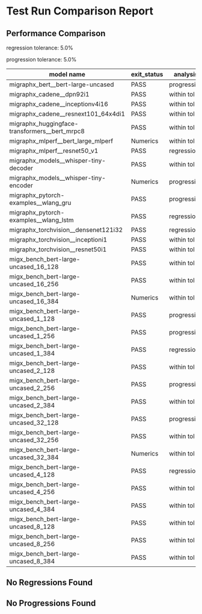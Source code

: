 # Test Run Comparison Report

## Performance Comparison

regression tolerance: 5.0%

progression tolerance: 5.0%

|model name|exit_status|analysis|old_time_ms|new_time_ms|change_ms|percent_change|
|---|---|---|---|---|---|---|
|migraphx_bert__bert-large-uncased|PASS|progression|1217.6099|363.6261|-853.9838|-70.14%|
|migraphx_cadene__dpn92i1|PASS|within tol|167.7466|167.5047|-0.2419|-0.14%|
|migraphx_cadene__inceptionv4i16|PASS|within tol|5557.5233|5493.8171|-63.7062|-1.15%|
|migraphx_cadene__resnext101_64x4di1|PASS|within tol|316.7114|316.7578|0.0464|0.01%|
|migraphx_huggingface-transformers__bert_mrpc8|PASS|within tol|406.5554|392.5603|-13.9952|-3.44%|
|migraphx_mlperf__bert_large_mlperf|Numerics|within tol|428.0714|431.1756|3.1042|0.73%|
|migraphx_mlperf__resnet50_v1|PASS|regression|92.7257|100.5821|7.8564|8.47%|
|migraphx_models__whisper-tiny-decoder|PASS|within tol|64.8724|65.072|0.1996|0.31%|
|migraphx_models__whisper-tiny-encoder|Numerics|progression|256.0504|206.9503|-49.1|-19.18%|
|migraphx_pytorch-examples__wlang_gru|PASS|progression|219.3771|59.2334|-160.1437|-73.0%|
|migraphx_pytorch-examples__wlang_lstm|PASS|regression|19.8721|24.5357|4.6636|23.47%|
|migraphx_torchvision__densenet121i32|PASS|regression|1517.7902|1629.7042|111.914|7.37%|
|migraphx_torchvision__inceptioni1|PASS|within tol|189.967|190.5223|0.5553|0.29%|
|migraphx_torchvision__resnet50i1|PASS|within tol|83.9178|83.9612|0.0433|0.05%|
|migx_bench_bert-large-uncased_16_128|PASS|within tol|1584.9867|1544.0907|-40.896|-2.58%|
|migx_bench_bert-large-uncased_16_256|PASS|within tol|5382.1731|5327.525|-54.6482|-1.02%|
|migx_bench_bert-large-uncased_16_384|Numerics|within tol|9566.8636|9602.371|35.5074|0.37%|
|migx_bench_bert-large-uncased_1_128|PASS|progression|235.8701|193.7054|-42.1648|-17.88%|
|migx_bench_bert-large-uncased_1_256|PASS|progression|390.6584|252.3949|-138.2634|-35.39%|
|migx_bench_bert-large-uncased_1_384|PASS|regression|365.5857|387.5953|22.0095|6.02%|
|migx_bench_bert-large-uncased_2_128|PASS|within tol|240.3459|242.2302|1.8843|0.78%|
|migx_bench_bert-large-uncased_2_256|PASS|progression|565.007|434.5132|-130.4939|-23.1%|
|migx_bench_bert-large-uncased_2_384|PASS|within tol|655.8313|659.17|3.3387|0.51%|
|migx_bench_bert-large-uncased_32_128|PASS|progression|5461.5429|5038.2263|-423.3166|-7.75%|
|migx_bench_bert-large-uncased_32_256|PASS|within tol|13868.5515|14164.9526|296.4011|2.14%|
|migx_bench_bert-large-uncased_32_384|Numerics|within tol|23539.0715|23578.7201|39.6486|0.17%|
|migx_bench_bert-large-uncased_4_128|PASS|regression|412.9934|500.5065|87.5132|21.19%|
|migx_bench_bert-large-uncased_4_256|PASS|within tol|810.7135|795.9008|-14.8126|-1.83%|
|migx_bench_bert-large-uncased_4_384|PASS|within tol|1316.5863|1262.8608|-53.7255|-4.08%|
|migx_bench_bert-large-uncased_8_128|PASS|within tol|744.0918|772.7691|28.6773|3.85%|
|migx_bench_bert-large-uncased_8_256|PASS|within tol|1650.7039|1723.6334|72.9295|4.42%|
|migx_bench_bert-large-uncased_8_384|PASS|within tol|3414.7021|3463.9342|49.2321|1.44%|

## No Regressions Found

## No Progressions Found

